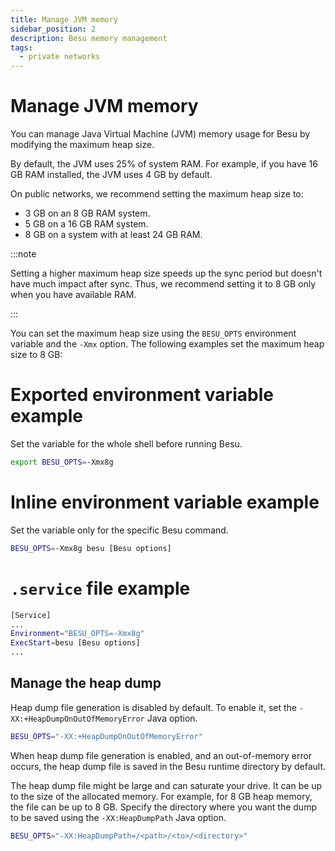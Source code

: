 ```yaml
---
title: Manage JVM memory
sidebar_position: 2
description: Besu memory management
tags:
  - private networks
---
```


# Manage JVM memory

You can manage Java Virtual Machine (JVM) memory usage for Besu by modifying the maximum heap size.

By default, the JVM uses 25% of system RAM. For example, if you have 16 GB RAM installed, the JVM uses 4 GB by default.

On public networks, we recommend setting the maximum heap size to:

- 3 GB on an 8 GB RAM system.
- 5 GB on a 16 GB RAM system.
- 8 GB on a system with at least 24 GB RAM.

:::note

Setting a higher maximum heap size speeds up the sync period but doesn't have much impact after sync. Thus, we recommend setting it to 8 GB only when you have available RAM.

:::

You can set the maximum heap size using the `BESU_OPTS` environment variable and the `-Xmx` option. The following examples set the maximum heap size to 8 GB:

<!--tabs-->

# Exported environment variable example

Set the variable for the whole shell before running Besu.

```bash
export BESU_OPTS=-Xmx8g
```

# Inline environment variable example

Set the variable only for the specific Besu command.

```bash
BESU_OPTS=-Xmx8g besu [Besu options]
```

# `.service` file example

```bash
[Service]
...
Environment="BESU_OPTS=-Xmx8g"
ExecStart=besu [Besu options]
...
```

<!--/tabs-->

## Manage the heap dump

Heap dump file generation is disabled by default. To enable it, set the `-XX:+HeapDumpOnOutOfMemoryError` Java option.

```bash
BESU_OPTS="-XX:+HeapDumpOnOutOfMemoryError"
```

When heap dump file generation is enabled, and an out-of-memory error occurs, the heap dump file is saved in the Besu runtime directory by default.

The heap dump file might be large and can saturate your drive. It can be up to the size of the allocated memory. For example, for 8 GB heap memory, the file can be up to 8 GB. Specify the directory where you want the dump to be saved using the `-XX:HeapDumpPath` Java option.

```bash
BESU_OPTS="-XX:HeapDumpPath=/<path>/<to>/<directory>"
```
